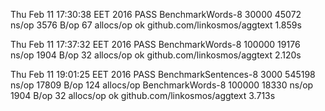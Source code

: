 Thu Feb 11 17:30:38 EET 2016
PASS
BenchmarkWords-8     30000       45072 ns/op      3576 B/op       67 allocs/op
ok    github.com/linkosmos/aggtext  1.859s

Thu Feb 11 17:37:32 EET 2016
PASS
BenchmarkWords-8    100000       19176 ns/op      1904 B/op       32 allocs/op
ok    github.com/linkosmos/aggtext  2.120s

Thu Feb 11 19:01:25 EET 2016
PASS
BenchmarkSentences-8      3000      545198 ns/op     17809 B/op      124 allocs/op
BenchmarkWords-8        100000       18330 ns/op      1904 B/op       32 allocs/op
ok    github.com/linkosmos/aggtext  3.713s
